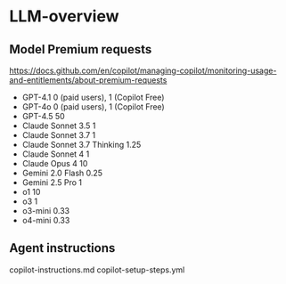 # LLM-overview

## Model	Premium requests

https://docs.github.com/en/copilot/managing-copilot/monitoring-usage-and-entitlements/about-premium-requests

- GPT-4.1	0 (paid users), 1 (Copilot Free)
- GPT-4o	0 (paid users), 1 (Copilot Free)
- GPT-4.5	50
- Claude Sonnet 3.5	1
- Claude Sonnet 3.7	1
- Claude Sonnet 3.7 Thinking	1.25
- Claude Sonnet 4	1
- Claude Opus 4	10
- Gemini 2.0 Flash	0.25
- Gemini 2.5 Pro	1
- o1	10
- o3	1
- o3-mini	0.33
- o4-mini	0.33

## Agent instructions

copilot-instructions.md
copilot-setup-steps.yml
